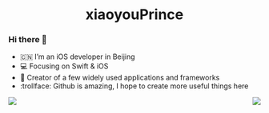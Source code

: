 <!-- <img align="left" height="200" src="https://media.giphy.com/media/ao9DUiTKH60XS/giphy.gif"/> -->

<h1 align="center">xiaoyouPrince</h2>

<!-- <img align="center" src="https://github.com/lixiang1994/lixiang1994/blob/master/Resources/logo.png"/> -->

### Hi there 👋

- :cn: I’m an iOS developer in Beijing 
- :computer: Focusing on Swift & iOS
- :hammer: Creator of a few widely used applications and frameworks
- :trollface: Github is amazing, I hope to create more useful things here

<img align="left" src="https://github-readme-stats.vercel.app/api?username=xiaoyouPrince&show_icons=true&icon_color=0366d6&text_color=718096&bg_color=ffffff&hide_title=true"/>
<img align="right" src="https://github-readme-stats.vercel.app/api/top-langs/?username=xiaoyouPrince&langs_count=2"/>

<!-- <img align="left" src="https://github-readme-stats.vercel.app/api/top-langs/?username=xiaoyouPrince&langs_count=4&theme=tokyonight&layout=compact" alt="xiaoyouPrince :: Top Langs" />
<img align="right" src="https://github-readme-stats.vercel.app/api?username=xiaoyouPrince&show_icons=true&theme=synthwave"/> -->




<!--
**xiaoyouPrince/xiaoyouPrince** is a ✨ _special_ ✨ repository because its `README.md` (this file) appears on your GitHub profile.

Here are some ideas to get you started:

- 🔭 I’m currently working on ...
- 🌱 I’m currently learning ...
- 👯 I’m looking to collaborate on ...
- 🤔 I’m looking for help with ...
- 💬 Ask me about ...
- 📫 How to reach me: ...
- 😄 Pronouns: ...
- ⚡ Fun fact: ...
-->
